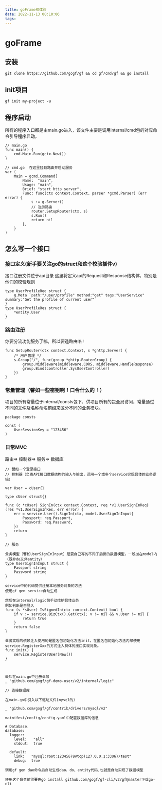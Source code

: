 ```yaml
---
title: goFrame初体验
date: 2022-11-13 00:10:06
tags:
---
```


# goFrame
## 安装
```
git clone https://github.com/gogf/gf && cd gf/cmd/gf && go install
```

## init项目
```
gf init my-project -u
```

## 程序启动
所有的程序入口都是由main.go进入，该文件主要是调用internal/cmd包的对应命令引导程序启动。

```
// main.go 
func main() {
	cmd.Main.Run(gctx.New())
}
```

```
// cmd.go  在这里挂载路由并启动服务
var (
	Main = gcmd.Command{
		Name:  "main",
		Usage: "main",
		Brief: "start http server",
		Func: func(ctx context.Context, parser *gcmd.Parser) (err error) {
			s := g.Server()
			// 注册路由
			router.SetupRouter(ctx, s)
			s.Run()
			return nil
		},
	}
)
```

## 怎么写一个接口

### 接口定义(新手要关注go的struct和这个校验插件v)
接口注册文件位于api目录
这里将定义api的Request和Response结构体，特别是他们的校验规则
```
type UserProfileReq struct {
	g.Meta `path:"/user/profile" method:"get" tags:"UserService" summary:"Get the profile of current user"`
}
type UserProfileRes struct {
	*entity.User
}
```

### 路由注册
你要分流功能服务了嘛，所以要造路由咯！

```
func SetupRouter(ctx context.Context, s *ghttp.Server) {
	/* 用户管理 */
	s.Group("/", func(group *ghttp.RouterGroup) {
		group.Middleware(middleware.CORS, middleware.HandleResponse)
		group.Bind(controller.SysUserController)
	})
}
```

### 常量管理（譬如一些密钥啊！口令什么的！）
项目的所有常量位于internal/consts包下，供项目所有的包全局访问，常量通过不同的文件及名称命名前缀来区分不同的业务模块。
```
package consts

const (
	UserSessionKey = "123456"
)
```

### 日常MVC
路由=> 控制器=> 服务=> 数据库
```
// 譬如一个登录接口
// 控制器（负责API接口数据结构的输入与输出，调用一个或多个service实现具体的业务逻辑）

var User = cUser{}

type cUser struct{}

func (c *cUser) SignIn(ctx context.Context, req *v1.UserSignInReq) (res *v1.UserSignInRes, err error) {
	err = service.User().SignIn(ctx, model.UserSignInInput{
		Passport: req.Passport,
		Password: req.Password,
	})
	return
}

// 服务

业务模型（譬如UserSignInInput）是要自己写的不同于后面的数据模型，一般抛在model内（既非do又非entity）
type UserSignInInput struct {
	Passport string
	Password string
}

service中的代码提供注册本地服务对象的方法
使用gf gen service自动生成

然后在internal/logic包手动维护具体业务
例如判断是否登入
func (s *sUser) IsSignedIn(ctx context.Context) bool {
	if v := service.BizCtx().Get(ctx); v != nil && v.User != nil {
		return true
	}
	return false
}

业务实现的依赖注入使用的是匿名包初始化方法init，在匿名包初始化方法内部使用service.RegisterXxx的方式注入具体的接口实现对象。
func init() {
	service.RegisterUser(New())
}



最后在main.go中注册业务
_ "github.com/gogf/gf-demo-user/v2/internal/logic"

// 连接数据库

在main.go中引入以下驱动文件(mysql的)

_ "github.com/gogf/gf/contrib/drivers/mysql/v2"

mainifest/config/config.yaml中配置数据库的信息

# Database.
database:
  logger:
    level:   "all"
    stdout:  true

  default:
    link:   "mysql:root:12345678@tcp(127.0.0.1:3306)/test"
    debug:  true

调用gf gen dao命令后自动生成dao、do、entity代码,也就是自动实现了数据模型

使用这个命令前需要先go install github.com/gogf/gf-cli/v2/gf@master下载go-cli 
```

